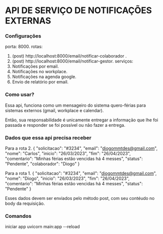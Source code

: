 # API DE SERVIÇO DE NOTIFICAÇÕES EXTERNAS

### Configurações
porta: 8000.
rotas: 
1. (post) http://localhost:8000/email/notificar-colaborador .
2. (post) http://localhost:8000/email/notificar-gestor.
serviços:
1. Notificações por email.
2. Notificações no workplace.
3. Notificações na agenda google.
4. Envio de relatório por email.


### Como usar?
Essa api, funciona como um mensageiro do sistema quero-férias para sistemas externos (gmail, workplace e calendar).

Então, sua responsabilidade é unicamente entregar a informação que lhe foi passada e responder
se foi possível ou não fazer a entrega.

### Dados que essa api precisa receber
Para a rota 2.
{
    "solicitacao": "#3234",
    "email": "diogommtdes@gmail.com",
    "nome": "Carlos",
    "inicio": "26/03/2023",
    "fim": "26/04/2023",
    "comentario": "Minhas férias estão vencidas há 4 messes",
    "status": "Pendente",
    "colaborador": "Diogo"
}

Para a rota 1.
{
    "solicitacao": "#3234",
    "email": "diogommtdes@gmail.com",
    "nome": "Diogo",
    "inicio": "26/03/2023",
    "fim": "26/04/2023",
    "comentario": "Minhas férias estão vencidas há 4 messes",
    "status": "Pendente"
}

Esses dados devem ser enviados pelo método post, com seu contéudo no body da requisição.

### Comandos
iniciar app uvicorn main:app --reload




